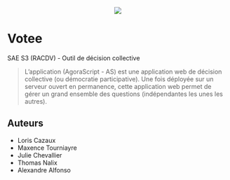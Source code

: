 <p align="center"><img src="https://i.ibb.co/nMnksYc/Logo.png"></p>

# Votee

SAE S3 (RACDV) - Outil de décision collective

> L’application (AgoraScript - AS) est une application web de décision collective (ou démocratie participative). Une fois déployée sur un serveur ouvert en permanence, cette application web permet de gérer un grand ensemble des questions (indépendantes les unes les autres).

## Auteurs

- Loris Cazaux
- Maxence Tourniayre
- Julie Chevallier
- Thomas Nalix
- Alexandre Alfonso
